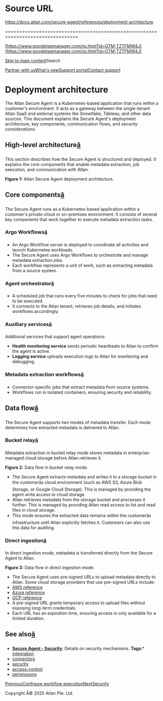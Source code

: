 # Source URL
https://docs.atlan.com/secure-agent/references/deployment-architecture

================================================================================

<!--
canonical: https://docs.atlan.com/secure-agent/references/deployment-architecture
link-alternate: https://docs.atlan.com/secure-agent/references/deployment-architecture
meta-description: The Atlan Secure Agent is a Kubernetes-based application that runs within a customer's environment. It acts as a gateway between the single-tenant Atlan SaaS and external systems like Snowflake, Tableau, and other data sources. This document explains the Secure Agent's deployment architecture, key components, communication flows, and security considerations.
meta-docsearch:docusaurus_tag: docs-default-current
meta-docsearch:language: en
meta-docsearch:version: current
meta-docusaurus_locale: en
meta-docusaurus_tag: docs-default-current
meta-docusaurus_version: current
meta-generator: Docusaurus v3.8.1
meta-og-description: The Atlan Secure Agent is a Kubernetes-based application that runs within a customer's environment. It acts as a gateway between the single-tenant Atlan SaaS and external systems like Snowflake, Tableau, and other data sources. This document explains the Secure Agent's deployment architecture, key components, communication flows, and security considerations.
meta-og-locale: en
meta-og-title: Deployment architecture | Atlan Documentation
meta-og-url: https://docs.atlan.com/secure-agent/references/deployment-architecture
meta-twitter:card: summary_large_image
meta-viewport: width=device-width,initial-scale=1
title: Deployment architecture | Atlan Documentation
-->

[https://www.googletagmanager.com/ns.html?id=GTM-TZTFMW4J](https://www.googletagmanager.com/ns.html?id=GTM-TZTFMW4J)

[Skip to main content](#__docusaurus_skipToContent_fallback)Search

[Partner with us](https://docs.google.com/forms/d/e/1FAIpQLScuAIhCm2GS7YFstrOjawbP8J7PUmOynQo7wI2yGCcCyEcVSw/viewform)[What's new](https://shipped.atlan.com/)[Support portal](https://atlan.zendesk.com/auth/v2/login/signin?return_to=https%3A%2F%2Fatlan.zendesk.com%2Fhc%2Fen-us&theme=hc&locale=en-us&brand_id=1900000425113&auth_origin=1900000425113%2Cfalse%2Ctrue)[Contact support](/support/submit-request)

Deployment architecture
=======================

The Atlan Secure Agent is a Kubernetes\-based application that runs within a customer's environment. It acts as a gateway between the single\-tenant Atlan SaaS and external systems like Snowflake, Tableau, and other data sources. This document explains the Secure Agent's deployment architecture, key components, communication flows, and security considerations.

High\-level architecture[â](#high-level-architecture "Direct link to High-level architecture")
------------------------------------------------------------------------------------------------

This section describes how the Secure Agent is structured and deployed. It explains the core components that enable metadata extraction, job execution, and communication with Atlan.

**Figure 1:** Atlan Secure Agent deployment architecture.

Core components[â](#core-components "Direct link to Core components")
-----------------------------------------------------------------------

The Secure Agent runs as a Kubernetes\-based application within a customer's private cloud or on\-premises environment. It consists of several key components that work together to execute metadata extraction tasks.

### Argo Workflows[â](#argo-workflows "Direct link to Argo Workflows")

* An Argo Workflow server is deployed to coordinate all activities and launch Kubernetes workloads.
* The Secure Agent uses Argo Workflows to orchestrate and manage metadata extraction jobs.
* Each workflow represents a unit of work, such as extracting metadata from a source system.

### Agent orchestrator[â](#agent-orchestrator "Direct link to Agent orchestrator")

* A scheduled job that runs every five minutes to check for jobs that need to be executed.
* It connects to the Atlan tenant, retrieves job details, and initiates workflows accordingly.

### Auxiliary services[â](#auxiliary-services "Direct link to Auxiliary services")

Additional services that support agent operations:

* **Health monitoring service** sends periodic heartbeats to Atlan to confirm the agent is active.
* **Logging service** uploads execution logs to Atlan for monitoring and debugging.

### Metadata extraction workflows[â](#metadata-extraction-workflows "Direct link to Metadata extraction workflows")

* Connector\-specific jobs that extract metadata from source systems.
* Workflows run in isolated containers, ensuring security and reliability.

Data flow[â](#data-flow "Direct link to Data flow")
-----------------------------------------------------

The Secure Agent supports two modes of metadata transfer. Each mode determines how extracted metadata is delivered to Atlan.

### Bucket relay[â](#bucket-relay "Direct link to Bucket relay")

Metadata extraction in bucket relay mode stores metadata in enterprise\-managed cloud storage before Atlan retrieves it.

**Figure 2:** Data flow in bucket relay mode.

* The Secure Agent extracts metadata and writes it to a storage bucket in the customerâs cloud environment (such as AWS S3, Azure Blob Storage, or Google Cloud Storage). This is managed by providing the agent write access to cloud storage.
* Atlan retrieves metadata from the storage bucket and processes it further. This is managed by providing Atlan read access to list and read files in cloud storage.
* This mode ensures the extracted data remains within the customerâs infrastructure until Atlan explicitly fetches it. Customers can also use this data for auditing.

### Direct ingestion[â](#direct-ingestion "Direct link to Direct ingestion")

In direct ingestion mode, metadata is transferred directly from the Secure Agent to Atlan.

**Figure 3:** Data flow in direct ingestion mode.

* The Secure Agent uses pre\-signed URLs to upload metadata directly to Atlan. Some cloud storage providers that use pre\-signed URLs include:
* [AWS reference](https://docs.aws.amazon.com/AmazonS3/latest/userguide/ShareObjectPreSignedURL.html)
* [Azure reference](https://learn.microsoft.com/en-us/azure/storage/common/storage-sas-overview)
* [GCP reference](https://cloud.google.com/storage/docs/access-control/signed-urls)
* A pre\-signed URL grants temporary access to upload files without exposing long\-term credentials.
* Each URL has an expiration time, ensuring access is only available for a limited duration.

See also[â](#see-also "Direct link to See also")
--------------------------------------------------

* [**Secure Agent \- Security**](/secure-agent/references/security): Details on security mechanisms.
**Tags:*** [integration](/tags/integration)
* [connectors](/tags/connectors)
* [security](/tags/security)
* [access\-control](/tags/access-control)
* [permissions](/tags/permissions)

[PreviousConfigure workflow execution](/secure-agent/how-tos/configure-secure-agent-for-workflow-execution)[NextSecurity](/secure-agent/references/security)

Copyright Â© 2025 Atlan Pte. Ltd.

